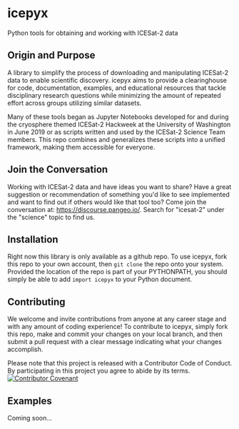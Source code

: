 # icepyx
Python tools for obtaining and working with ICESat-2 data

## Origin and Purpose
A library to simplify the process of downloading and manipulating ICESat-2 data to enable scientific discovery. icepyx aims to provide a clearinghouse for code, documentation, examples, and educational resources that tackle disciplinary research questions while minimizing the amount of repeated effort across groups utilizing similar datasets.

Many of these tools began as Jupyter Notebooks developed for and during the cryosphere themed ICESat-2 Hackweek at the University of Washington in June 2019 or as scripts written and used by the ICESat-2 Science Team members. This repo combines and generalizes these scripts into a unified framework, making them accessible for everyone.

## Join the Conversation

Working with ICESat-2 data and have ideas you want to share? Have a great suggestion or recommendation of something you'd like to see implemented and want to find out if others would like that tool too? Come join the conversation at: https://discourse.pangeo.io/. Search for "icesat-2" under the "science" topic to find us.

## Installation

Right now this library is only available as a github repo. To use icepyx, fork this repo to your own account, then `git clone` the repo onto your system. Provided the location of the repo is part of your PYTHONPATH, you should simply be able to add `import icepyx` to your Python document.

## Contributing

We welcome and invite contributions from anyone at any career stage and with any amount of coding experience! To contribute to icepyx, simply fork this repo, make and commit your changes on your local branch, and then submit a pull request with a clear message indicating what your changes accomplish.

Please note that this project is released with a Contributor Code of Conduct. By participating in this project you agree to abide by its terms.
[![Contributor Covenant](https://img.shields.io/badge/Contributor%20Covenant-v2.0%20adopted-ff69b4.svg)](code_of_conduct.md)

## Examples

Coming soon...
